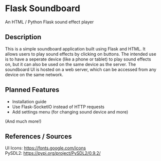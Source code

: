 # Flask Soundboard
An HTML / Python Flask sound effect player

## Description
This is a simple soundboard application built using Flask and HTML. 
It allows users to play sound effects by clicking on buttons. The intended
use is to have a seperate device (like a phone or tablet) to play sound effects on,
but it can also be used on the same device as the server. The soundboard UI is hosted
on a web server, which can be accessed from any device on the same network.

## Planned Features
- Installation guide
- Use Flask-SocketIO instead of HTTP requests
- Add settings menu (for changing sound device and more)

(And much more!)

## References / Sources
UI Icons: https://fonts.google.com/icons  
PySDL2: https://pypi.org/project/PySDL2/0.9.2/
